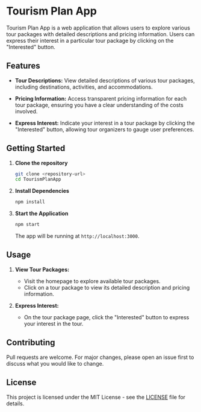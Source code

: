 # Tourism Plan App

Tourism Plan App is a web application that allows users to explore various tour packages with detailed descriptions and pricing information. Users can express their interest in a particular tour package by clicking on the "Interested" button.

## Features

- **Tour Descriptions:** View detailed descriptions of various tour packages, including destinations, activities, and accommodations.

- **Pricing Information:** Access transparent pricing information for each tour package, ensuring you have a clear understanding of the costs involved.

- **Express Interest:** Indicate your interest in a tour package by clicking the "Interested" button, allowing tour organizers to gauge user preferences.

## Getting Started

1. **Clone the repository**

   ```bash
   git clone <repository-url>
   cd TourismPlanApp
   ```

2. **Install Dependencies**

   ```bash
   npm install
   ```

3. **Start the Application**

   ```bash
   npm start
   ```

   The app will be running at `http://localhost:3000`.

## Usage

1. **View Tour Packages:**
   - Visit the homepage to explore available tour packages.
   - Click on a tour package to view its detailed description and pricing information.

2. **Express Interest:**
   - On the tour package page, click the "Interested" button to express your interest in the tour.

## Contributing

Pull requests are welcome. For major changes, please open an issue first to discuss what you would like to change.

## License

This project is licensed under the MIT License - see the [LICENSE](LICENSE) file for details.
